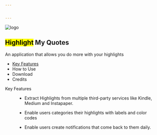```yaml
---


---
```


<p><img src="https://user-images.githubusercontent.com/23417243/86119514-87a32e80-baca-11ea-8109-1490395ab40c.png" alt="logo"></p>
<h2 id="highlight-my-quotes"><mark>Highlight</mark> My Quotes</h2>
<p>An application that allows you do more with your highlights</p>
<ul>
<li><a href="#keyfeatures">Key Features </a></li>
<li>How to Use</li>
<li>Download</li>
<li>Credits</li>
</ul>
<dl>
<dt>Key Features</dt>
<dd>
<ul>
<li>Extract Highlights from multiple third-party services like Kindle, Medium and Instapaper.</li>
</ul>
</dd>
<dd>
<ul>
<li>Enable users categories their highlights with labels and color codes</li>
</ul>
</dd>
<dd>
<ul>
<li>Enable users create notifications that come back to them daily.</li>
</ul>
</dd>
</dl>

